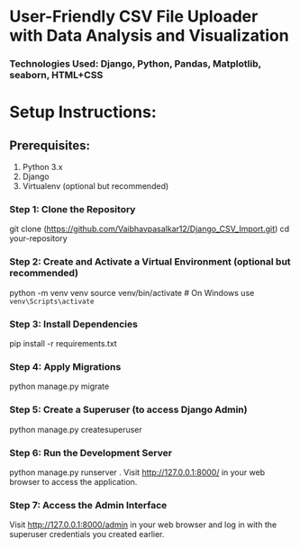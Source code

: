 # User-Friendly CSV File Uploader with Data Analysis and Visualization

### Technologies Used: Django, Python, Pandas, Matplotlib, seaborn, HTML+CSS

# Setup Instructions:
## Prerequisites:
1) Python 3.x
2) Django 
3) Virtualenv (optional but recommended)

### Step 1: Clone the Repository
git clone (https://github.com/Vaibhavpasalkar12/Django_CSV_Import.git)
cd your-repository
### Step 2: Create and Activate a Virtual Environment (optional but recommended)
python -m venv venv
source venv/bin/activate   # On Windows use `venv\Scripts\activate`
### Step 3: Install Dependencies
pip install -r requirements.txt
### Step 4: Apply Migrations
python manage.py migrate
### Step 5: Create a Superuser (to access Django Admin)
python manage.py createsuperuser
### Step 6: Run the Development Server
python manage.py runserver . 
Visit http://127.0.0.1:8000/ in your web browser to access the application.
### Step 7: Access the Admin Interface
Visit http://127.0.0.1:8000/admin in your web browser and log in with the superuser credentials you created earlier.

